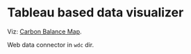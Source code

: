 Tableau based data visualizer
=============================

Viz: [Carbon Balance Map](https://public.tableau.com/views/NUDAOviz/CarbonBalanceMap?:embed=y&:display_count=yes&:origin=viz_share_link).

Web data connector in `wdc` dir.
